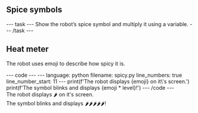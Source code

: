 <h2 class="c-project-heading--task">Spice symbols</h2>
--- task ---
Show the robot’s spice symbol and multiply it using a variable.
--- /task ---

<h2 class="c-project-heading--explainer">Heat meter</h2>

The robot uses emoji to describe how spicy it is.

<div class="c-project-code">
--- code ---
---
language: python
filename: spicy.py
line_numbers: true
line_number_start: 11
---
print(f'The robot displays {emoji} on it\'s screen.')
print(f'The symbol blinks and displays {emoji * level}!')
--- /code ---
</div>

<div class="c-project-output">
The robot displays 🌶️ on it's screen.<br />
The symbol blinks and displays 🌶️🌶️🌶️🌶️🌶️!
</div>
